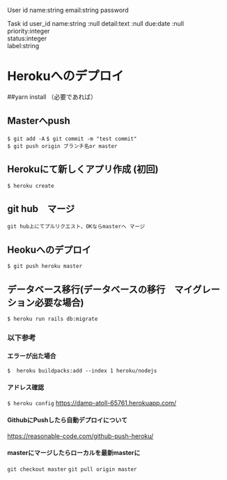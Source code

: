 


User
  id
  name:string
  email:string
  password


Task
  id
  user_id
  name:string  :null
  detail:text  :null
  due:date  :null
  priority:integer  
  status:integer   
  label:string   





# Herokuへのデプロイ

##yarn install （必要であれば）
## Masterへpush
`$ git add -A`
`$ git commit -m "test commit"`  
`$ git push origin ブランチ名or master `

## Herokuにて新しくアプリ作成 (初回)
`$ heroku create `

## git hub　マージ
`git hub上にてプルリクエスト、OKならmasterへ
マージ`

## Heokuへのデプロイ
`$ git push heroku master `

## データベース移行(データベースの移行　マイグレーション必要な場合)
`$ heroku run rails db:migrate`

### 以下参考
#### エラーが出た場合
`$  heroku buildpacks:add --index 1 heroku/nodejs`
#### アドレス確認
`$ heroku config`
https://damp-atoll-65761.herokuapp.com/
#### GithubにPushしたら自動デプロイについて
https://reasonable-code.com/github-push-heroku/
#### masterにマージしたらローカルを最新masterに
`git checkout master`
`git pull origin master`
